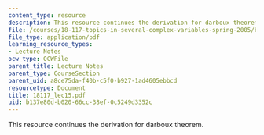 ```yaml
---
content_type: resource
description: This resource continues the derivation for darboux theorem.
file: /courses/18-117-topics-in-several-complex-variables-spring-2005/b137e80db02066cc38ef0c5249d3352c_18117_lec15.pdf
file_type: application/pdf
learning_resource_types:
- Lecture Notes
ocw_type: OCWFile
parent_title: Lecture Notes
parent_type: CourseSection
parent_uid: a8ce75da-f40b-c5f0-b927-1ad4605ebbcd
resourcetype: Document
title: 18117_lec15.pdf
uid: b137e80d-b020-66cc-38ef-0c5249d3352c
---
```

This resource continues the derivation for darboux theorem.


